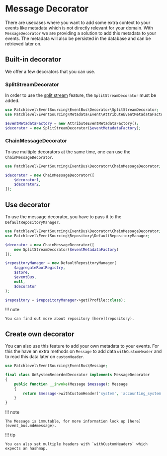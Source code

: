 # Message Decorator

There are usecases where you want to add some extra context to your events like metadata which is not directly relevant
for your domain. With `MessageDecorator` we are providing a solution to add this metadata to your events. The metadata
will also be persisted in the database and can be retrieved later on. 

## Built-in decorator

We offer a few decorators that you can use.

### SplitStreamDecorator

In order to use the [split stream](split_stream.md) feature, the `SplitStreamDecorator` must be added.

```php
use Patchlevel\EventSourcing\EventBus\Decorator\SplitStreamDecorator;
use Patchlevel\EventSourcing\Metadata\Event\AttributeEventMetadataFactory;

$eventMetadataFactory = new AttributeEventMetadataFactory();
$decorator = new SplitStreamDecorator($eventMetadataFactory);
```

### ChainMessageDecorator

To use multiple decorators at the same time, one can use the `ChainMessageDecorator`.

```php
use Patchlevel\EventSourcing\EventBus\Decorator\ChainMessageDecorator;

$decorator = new ChainMessageDecorator([
    $decorator1,
    $decorator2,
]);
```

## Use decorator

To use the message decorator, you have to pass it to the `DefaultRepositoryManager`.

```php
use Patchlevel\EventSourcing\EventBus\Decorator\ChainMessageDecorator;
use Patchlevel\EventSourcing\Repository\DefaultRepositoryManager;

$decorator = new ChainMessageDecorator([
    new SplitStreamDecorator($eventMetadataFactory)  
]);

$repositoryManager = new DefaultRepositoryManager(
    $aggregateRootRegistry,
    $store,
    $eventBus,
    null,
    $decorator
);

$repository = $repositoryManager->get(Profile::class);
```

!!! note

    You can find out more about repository [here](repository).

## Create own decorator

You can also use this feature to add your own metadata to your events. For this the have an extra methods on `Message`
to add data `withCustomHeader` and to read this data later on `customHeader`.

```php
use Patchlevel\EventSourcing\EventBus\Message;

final class OnSystemRecordedDecorator implements MessageDecorator
{
    public function __invoke(Message $message): Message
    {
        return $message->withCustomHeader('system', 'accounting_system');
    }
} 
```

!!! note

    The Message is immutable, for more information look up [here](event_bus.md#message).

!!! tip

    You can also set multiple headers with `withCustomHeaders` which expects an hashmap.
